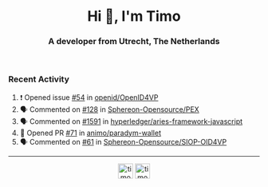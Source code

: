 <h1 align="center">Hi 👋, I'm Timo</h1>
<h3 align="center">A developer from Utrecht, The Netherlands</h3>
<br/>
<!-- https://github.com/rahuldkjain/github-profile-readme-generator --!>

<!--  <p align="left"><img src="https://github-readme-stats.vercel.app/api?username=timoglastra&show_icons=true&count_private=true&" alt="timoglastra" /></p> --!>

<!--
Github language stats
<p align="left"><img src="https://github-readme-stats.vercel.app/api/top-langs/?username=timoglastra&layout=compact" alt="timoglastra" /><p>
-->

<!-- Codestats language stats -->
<!-- <p align="left"><img src="https://codestats-readme.vercel.app/api/top-langs/?username=timoglastra&layout=compact&language_count=12" alt="timoglastra" /><p>    --!>
  
<h3>Recent Activity</h3>

<!--START_SECTION:activity-->
1. ❗ Opened issue [#54](https://github.com/openid/OpenID4VP/issues/54) in [openid/OpenID4VP](https://github.com/openid/OpenID4VP)
2. 🗣 Commented on [#128](https://github.com/Sphereon-Opensource/PEX/pull/128#issuecomment-1743838965) in [Sphereon-Opensource/PEX](https://github.com/Sphereon-Opensource/PEX)
3. 🗣 Commented on [#1591](https://github.com/hyperledger/aries-framework-javascript/pull/1591#issuecomment-1743618682) in [hyperledger/aries-framework-javascript](https://github.com/hyperledger/aries-framework-javascript)
4. 💪 Opened PR [#71](https://github.com/animo/paradym-wallet/pull/71) in [animo/paradym-wallet](https://github.com/animo/paradym-wallet)
5. 🗣 Commented on [#61](https://github.com/Sphereon-Opensource/SIOP-OID4VP/pull/61#issuecomment-1742926497) in [Sphereon-Opensource/SIOP-OID4VP](https://github.com/Sphereon-Opensource/SIOP-OID4VP)
<!--END_SECTION:activity-->

---

<p align="center">
<a href="https://twitter.com/timoglastra" target="blank"><img align="center" src="https://cdn.jsdelivr.net/npm/simple-icons@3.0.1/icons/twitter.svg" alt="timoglastra" height="30" width="30" /></a>
<a href="https://linkedin.com/in/timoglastra" target="blank"><img align="center" src="https://cdn.jsdelivr.net/npm/simple-icons@3.0.1/icons/linkedin.svg" alt="timoglastra" height="30" width="30" /></a>
</p>



